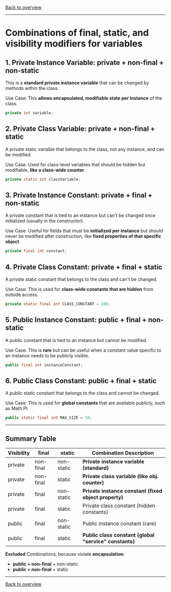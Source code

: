 [Back to overview](./00_Java_SyntaxGuide.md)

---
# Combinations of final, static, and visibility modifiers for variables

## 1. Private Instance Variable: private + non-final + non-static

This is a **standard private instance variable** that can be changed by methods within the class.

Use Case: This **allows encapsulated, modifiable state per instance** of the class.

```java
private int variable;
```

## 2. Private Class Variable: private + non-final + static

A private static variable that belongs to the class, not any instance, and can be modified.

Use Case: Used for class-level variables that should be hidden but modifiable, **like a class-wide counter**.

```java
private static int classVariable;
```

## 3. Private Instance Constant: private + final + non-static

A private constant that is tied to an instance but can't be changed once initialized (usually in the constructor).

Use Case: Useful for fields that must be **initialized per instance** but should never be modified after construction, like **fixed properties of that specific object**.

```java
private final int constant;
```

## 4. Private Class Constant: private + final + static

A private static constant that belongs to the class and can't be changed.

Use Case: This is used for **class-wide constants that are hidden** from outside access.

```java
private static final int CLASS_CONSTANT = 100;
```

## 5. Public Instance Constant: public + final + non-static

A public constant that is tied to an instance but cannot be modified.

Use Case: This is **rare** but can be useful when a constant value specific to an instance needs to be publicly visible.

```java
public final int instanceConstant;
```

## 6. Public Class Constant: public + final + static

A public static constant that belongs to the class and cannot be changed.

Use Case: This is used for **global constants** that are available publicly, such as Math.PI.

```java
public static final int MAX_SIZE = 50;
```

<div style="page-break-before: always;"></div>

------

## Summary Table

Visibility | final | static | Combination Description
-|-|-|-
private | non-final | non-static | **Private instance variable (standard)**
private | non-final | static | **Private class variable (like obj. counter)**
private | final | non-static | **Private instance constant (fixed object property)**
private | final | static | Private class constant (hidden constants)
public | final | non-static | Public instance constant (rare)
public | final | static | **Public class constant (global "service" constants)**

**Excluded** Combinations, because violate **encapsulation**:
- **public + non-final** + non-static
- **public + non-final** + static

---

[Back to overview](./00_Java_SyntaxGuide.md)

